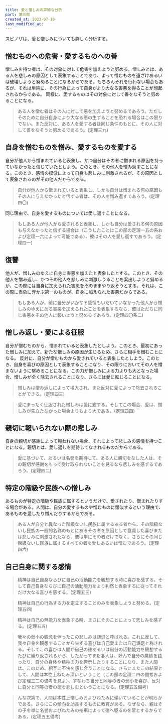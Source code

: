 ```yaml
---
title: 愛と憎しみの詳細な分析
part: 第三部
created_at: 2023-07-19
last_modified_at: 
---
```


スピノザは、愛と憎しみについても詳しく分析する。

## 憎むものへの危害・愛するものへの善

憎しみを持つ者は、その対象に対して危害を加えようと努める。憎しみとは、ある人を悲しみの原因として表象することであり、よって憎むものを遠ざけあるいは破壊しようと努めることになるからである。もちろんそれを行わない場合もあるが、それは単純に、その行為によって自身がより大なる害悪を得ることが想起されるからである。
同様に、愛するものはその対象に対して善をなそうと努めることになる。

>ある人を憎む者はその人に対して悪を加えようと努めるであろう。ただしそのために自分自身により大なる悪の生ずることを恐れる場合はこの限りでない。また反対に、ある人を愛する者は同じ条件のもとに、その人に対して善をなそうと努めるであろう。(定理三九)

## 自身を憎むものを憎み、愛するものを愛する

自分が他人から憎まれていると表象し、かつ自分はその者に憎まれる原因を持っていなかったと信じていたとしよう。このとき、その他人を憎み返すことになる。このとき、感情の模倣によって自身も悲しみに刺激されるが、その原因として表象されるのがその他人だからである。

>自分が他人から憎まれていると表象し、しかも自分は憎まれる何の原因もその人に与えなかったと信ずる者は、その人を憎み返すであろう。(定理四〇)

同じ理由で、自身を愛するものについては愛し返すことになる。

>もしある人が他人から愛されると表象し、しかも自分は愛される何の原因も与えなかったと信ずる場合は（こうしたことはこの部の定理一五の系および定理一六によって可能である）、彼はその人を愛し返すであろう。(定理四一)

## 復讐

他人が、憎しみのゆえに自身に害悪を加えたと表象したとする。このとき、その他人を憎み返し、かつその他人を悲しみに刺激しうることを案出しようと努めるが、この際には自身に加えられた害悪をそのままやり返そうとする。それは、この際に表象に浮かぶ第一のものが、自身に加えられた害悪だからである。

>もしある人が、前に自分がいかなる感情もいだいていなかった他人から憎しみのゆえにある害悪を加えられたことを表象するなら、彼はただちに同じ害悪をその他人に報いようと努めるであろう。(定理四〇系二)

## 憎しみ返し・愛による征服

自分が憎むものから、憎まれていると表象したとしよう。このとき、最初にあった憎しみに加えて、新たな憎しみの原因が生じるため、さらに相手を憎むことになる。
反対に、自分が憎むものから愛されていると表象したとしよう。このとき、自身を喜びの原因として表象することになり、その限りにおいてその人を憎まないように努めることになる。この力が憎しみによる力よりも大となった場合、憎しみが全く除去されることになり、さらには愛に転じることになる。

>憎しみは憎み返しによって増大され、また反対に愛によって除去されることができる。(定理四三)

>愛にまったく征服された憎しみは愛に変ずる。そしてこの場合、愛は、憎しみが先立たなかった場合よりもより大である。(定理四四)

## 親切に報いられない際の悲しみ

自身の親切が感謝によって報われない場合、それによって悲しみの感情を持つことになる。親切とは、愛し返しを期待してなされるものだからである。

>愛に基づいて、あるいは名誉を期待して、ある人に親切をなした人は、その親切が感謝をもって受け取られないことを見るなら悲しみを感ずるであろう。(定理四二)

## 特定の階級や民族への憎しみ

あるものが特定の階級や民族に属するというだけで、愛されたり、憎まれたりする場合がある。人間は、自分の愛するものや憎むものに類似するという理由で、あるものを愛したり憎んだりするからである。

>ある人が自分と異なった階級ないし民族に属するある者から、その階級ないし民族の一般的名称のもとにあるその者を原因として意識した喜びまたは悲しみに刺激されたなら、彼は単にその者だけでなく、さらにその同じ階級ないし民族に属するすべての者を愛しあるいは憎むであろう。(定理四六)

## 自己自身に関する感情


>精神は自己自身ならびに自己の活動能力を観想する時に喜びを感ずる。そして自己自身ならびに自己の活動能力をより判然と表象するに従ってそれだけ大なる喜びを感ずる。(定理五三)


>精神は自己の行為する力を定立することのみを表象しようと努める。(定理五四)

>精神は自己の無能力を表象する時、まさにそのことによって悲しみを感ずる。(定理五五)


>我々の弱小の観念を伴ったこの悲しみは謙遜と呼ばれる。これに反して、我々自身を観想することから生ずる喜びは自己愛または自己満足と称される。そしてこの喜びは人間が自己の徳あるいは自分の活動能力を観想するたびに繰り返されるから、したがってまた各人は、好んで自分の業績を語ったり、自分の身体や精神の力を誇示したりすることになり、また人間は、このため、相互に不快を感じ合うことになる。さらにまたこの結果として、人間は本性上ねたみ深いということ（この部の定理二四の備考および定理三二の備考を見よ）、すなわち自分と同等の者の弱小を喜び、反対に自分と同等の者の徳を悲しむということになる。(定理五五備考)

>んな次第で、人間は本性上憎しみおよびねたみに傾いていることが明らかである。さらにこの傾向を助長するものに教育がある。なぜなら、親はその子を単に名誉およびねたみの拍車によって徳へ駆るのを常とするからである。(定理五五備考)